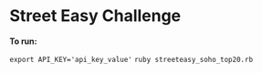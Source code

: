 Street Easy Challenge
============

**To run:**

`export API_KEY='api_key_value'`
`ruby streeteasy_soho_top20.rb`
